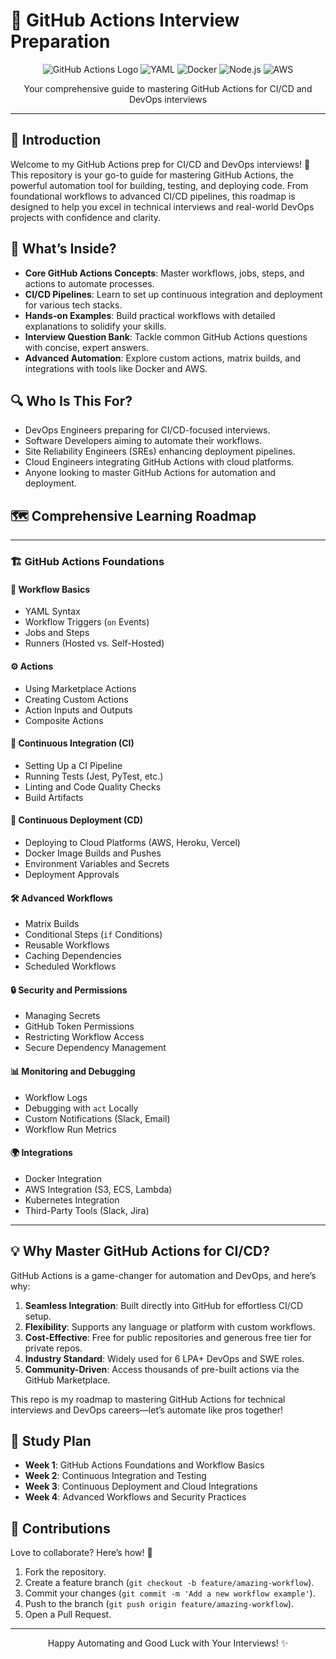 # 🚀 GitHub Actions Interview Preparation

<div align="center">
  <img src="https://img.shields.io/badge/GitHub_Actions-2088FF?style=for-the-badge&logo=github-actions&logoColor=white" alt="GitHub Actions Logo" />
  <img src="https://img.shields.io/badge/YAML-660066?style=for-the-badge&logo=yaml&logoColor=white" alt="YAML" />
  <img src="https://img.shields.io/badge/Docker-2496ED?style=for-the-badge&logo=docker&logoColor=white" alt="Docker" />
  <img src="https://img.shields.io/badge/Node.js-339933?style=for-the-badge&logo=node.js&logoColor=white" alt="Node.js" />
  <img src="https://img.shields.io/badge/AWS-232F3E?style=for-the-badge&logo=amazon-aws&logoColor=white" alt="AWS" />
</div>
<p align="center">Your comprehensive guide to mastering GitHub Actions for CI/CD and DevOps interviews</p>

---

## 📖 Introduction

Welcome to my GitHub Actions prep for CI/CD and DevOps interviews! 🌟 This repository is your go-to guide for mastering GitHub Actions, the powerful automation tool for building, testing, and deploying code. From foundational workflows to advanced CI/CD pipelines, this roadmap is designed to help you excel in technical interviews and real-world DevOps projects with confidence and clarity.

## 🌟 What’s Inside?

- **Core GitHub Actions Concepts**: Master workflows, jobs, steps, and actions to automate processes.
- **CI/CD Pipelines**: Learn to set up continuous integration and deployment for various tech stacks.
- **Hands-on Examples**: Build practical workflows with detailed explanations to solidify your skills.
- **Interview Question Bank**: Tackle common GitHub Actions questions with concise, expert answers.
- **Advanced Automation**: Explore custom actions, matrix builds, and integrations with tools like Docker and AWS.

## 🔍 Who Is This For?

- DevOps Engineers preparing for CI/CD-focused interviews.
- Software Developers aiming to automate their workflows.
- Site Reliability Engineers (SREs) enhancing deployment pipelines.
- Cloud Engineers integrating GitHub Actions with cloud platforms.
- Anyone looking to master GitHub Actions for automation and deployment.

## 🗺️ Comprehensive Learning Roadmap

---

### 🏗️ GitHub Actions Foundations

#### 📜 Workflow Basics
- YAML Syntax
- Workflow Triggers (`on` Events)
- Jobs and Steps
- Runners (Hosted vs. Self-Hosted)

#### ⚙️ Actions
- Using Marketplace Actions
- Creating Custom Actions
- Action Inputs and Outputs
- Composite Actions

#### 🔄 Continuous Integration (CI)
- Setting Up a CI Pipeline
- Running Tests (Jest, PyTest, etc.)
- Linting and Code Quality Checks
- Build Artifacts

#### 🚀 Continuous Deployment (CD)
- Deploying to Cloud Platforms (AWS, Heroku, Vercel)
- Docker Image Builds and Pushes
- Environment Variables and Secrets
- Deployment Approvals

#### 🛠️ Advanced Workflows
- Matrix Builds
- Conditional Steps (`if` Conditions)
- Reusable Workflows
- Caching Dependencies
- Scheduled Workflows

#### 🔒 Security and Permissions
- Managing Secrets
- GitHub Token Permissions
- Restricting Workflow Access
- Secure Dependency Management

#### 📊 Monitoring and Debugging
- Workflow Logs
- Debugging with `act` Locally
- Custom Notifications (Slack, Email)
- Workflow Run Metrics

#### 🌍 Integrations
- Docker Integration
- AWS Integration (S3, ECS, Lambda)
- Kubernetes Integration
- Third-Party Tools (Slack, Jira)

---

## 💡 Why Master GitHub Actions for CI/CD?

GitHub Actions is a game-changer for automation and DevOps, and here’s why:
1. **Seamless Integration**: Built directly into GitHub for effortless CI/CD setup.
2. **Flexibility**: Supports any language or platform with custom workflows.
3. **Cost-Effective**: Free for public repositories and generous free tier for private repos.
4. **Industry Standard**: Widely used for 6 LPA+ DevOps and SWE roles.
5. **Community-Driven**: Access thousands of pre-built actions via the GitHub Marketplace.

This repo is my roadmap to mastering GitHub Actions for technical interviews and DevOps careers—let’s automate like pros together!

## 📆 Study Plan

- **Week 1**: GitHub Actions Foundations and Workflow Basics
- **Week 2**: Continuous Integration and Testing
- **Week 3**: Continuous Deployment and Cloud Integrations
- **Week 4**: Advanced Workflows and Security Practices

## 🤝 Contributions

Love to collaborate? Here’s how! 🌟
1. Fork the repository.
2. Create a feature branch (`git checkout -b feature/amazing-workflow`).
3. Commit your changes (`git commit -m 'Add a new workflow example'`).
4. Push to the branch (`git push origin feature/amazing-workflow`).
5. Open a Pull Request.

---

<div align="center">
  <p>Happy Automating and Good Luck with Your Interviews! ✨</p>
</div>
